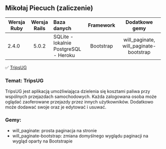 ## Mikołaj Piecuch (zaliczenie)

| Wersja Ruby   | Wersja Rails  |                Baza danych                 | Framework |           Dodatkowe gemy           |
| ------------- |:-------------:|:-------------------------------------------|:---------:|:----------------------------------:|
| 2.4.0        | 5.0.2         | SQLite - lokalnie<br />PostgreSQL - Heroku | Bootstrap | will_paginate, will_paginate-bootstrap |


:white_check_mark: [TripsUG](http://tripsug.herokuapp.com/)

### Temat: TripsUG

TripsUG jest aplikacją umożliwiająca dzielenia się kosztami paliwa przy wspólnych przejazdach samochodowych. Każda zalogowana osoba może oglądać zaoferowane przejazdy przez innych użytkowników. Dodatkowo może dodawać swoje oraz je edytować i usuwać.

### Gemy:<br />
- will_paginate: prosta paginacja na stronie<br />
- will_paginate-bootstrap: zmiana domyślnego wyglądu paginacji na wygląd oparty na Bootstrapie<br />

